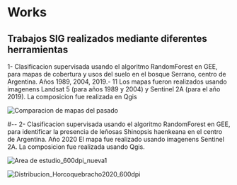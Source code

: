# Works
## Trabajos SIG realizados mediante diferentes herramientas

1- Clasificacion supervisada usando el algoritmo RandomForest en GEE, para mapas de cobertura y usos del suelo en el bosque Serrano, centro de Argentina. Años 1989, 2004, 2019.- 11
Los mapas fueron realizados usando imagenens Landsat 5 (para años 1989 y 2004) y Sentinel 2A (para el año 2019). La composicion fue realizada en Qgis

![Comparacion de mapas del pasado](https://github.com/user-attachments/assets/1115a7ef-a28f-4d93-90ff-13c14522acd7)


#--
2- Clasificacion supervisada usando el algoritmo RandomForest en GEE, para identificar la presencia de leñosas Shinopsis haenkeana en el centro de Argentina. Año 2020
El mapa fue realizado usando imagenens Sentinel 2A. La composicion fue realizada usando Qgis.

![Area de estudio_600dpi_nueva1](https://github.com/user-attachments/assets/f9a42a16-329d-42c3-86cc-bd0c74f2a5f7)

![Distribucion_Horcoquebracho2020_600dpi](https://github.com/user-attachments/assets/ac70b34c-de22-48cb-9037-60f3fdb16493)
